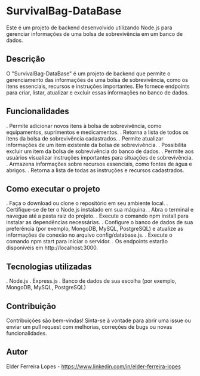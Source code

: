 # SurvivalBag-DataBase
Este é um projeto de backend desenvolvido utilizando Node.js para gerenciar informações de uma bolsa de sobrevivência em um banco de dados.

## Descrição
O "SurvivalBag-DataBase" é um projeto de backend que permite o gerenciamento das informações de uma bolsa de sobrevivência, como os itens essenciais, recursos e instruções importantes. Ele fornece endpoints para criar, listar, atualizar e excluir essas informações no banco de dados.

## Funcionalidades

 . Permite adicionar novos itens à bolsa de sobrevivência, como equipamentos, suprimentos e medicamentos.
 . Retorna a lista de todos os itens da bolsa de sobrevivência cadastrados.
 . Permite atualizar informações de um item existente da bolsa de sobrevivência.
 . Possibilita excluir um item da bolsa de sobrevivência do banco de dados.
 . Permite aos usuários visualizar instruções importantes para situações de sobrevivência.
 . Armazena informações sobre recursos essenciais, como fontes de água e abrigos.
 . Retorna a lista de todas as instruções e recursos cadastrados.

## Como executar o projeto

 . Faça o download ou clone o repositório em seu ambiente local.
 . Certifique-se de ter o Node.js instalado em sua máquina.
 . Abra o terminal e navegue até a pasta raiz do projeto.
 . Execute o comando npm install para instalar as dependências necessárias.
 . Configure o banco de dados de sua preferência (por exemplo, MongoDB, MySQL, PostgreSQL) e atualize as informações de conexão no arquivo config/database.js.
 . Execute o comando npm start para iniciar o servidor.
 . Os endpoints estarão disponíveis em http://localhost:3000.

## Tecnologias utilizadas

 . Node.js
 . Express.js
 . Banco de dados de sua escolha (por exemplo, MongoDB, MySQL, PostgreSQL)
 
## Contribuição
Contribuições são bem-vindas! Sinta-se à vontade para abrir uma issue ou enviar um pull request com melhorias, correções de bugs ou novas funcionalidades.

## Autor
Elder Ferreira Lopes - https://www.linkedin.com/in/elder-ferreira-lopes
